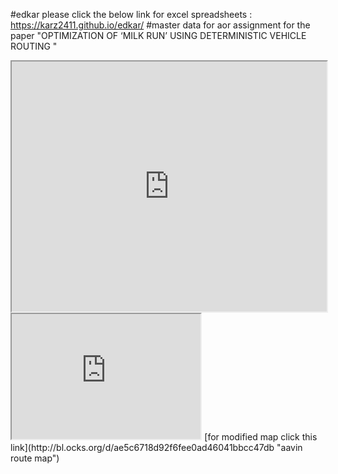 #edkar
please click the below  link for excel spreadsheets : https://karz2411.github.io/edkar/
#master data for aor assignment for the paper "OPTIMIZATION OF ‘MILK RUN’ USING DETERMINISTIC VEHICLE ROUTING "
<iframe src="https://docs.google.com/spreadsheets/d/1enYc10ygbOka5nVNNseX4YDInbS07qVhy0uLose6JGw/pubhtml?widget=true&amp;headers=false" width="100%" height="400"></iframe>
<iframe src="https://karz2411.github.io/karzleafmap/" width="60%" height="200"></iframe> 
[for modified map click this link](http://bl.ocks.org/d/ae5c6718d92f6fee0ad46041bbcc47db "aavin route map")
